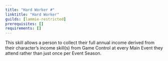 ```yaml
---
title: "Hard Worker #"
linktitle: "Hard Worker"
guilds: [lammie-restricted]
prerequisites: []
requirements: []
---
```

This skill allows a person to collect their full annual income derived from their character’s income skill(s) from Game Control at every Main Event they attend rather than just once per Event Season.
